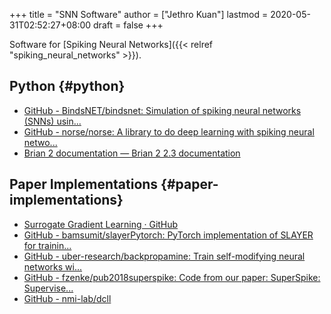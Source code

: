 +++
title = "SNN Software"
author = ["Jethro Kuan"]
lastmod = 2020-05-31T02:52:27+08:00
draft = false
+++

Software for [Spiking Neural Networks]({{< relref "spiking_neural_networks" >}}).

## Python {#python}

- [GitHub - BindsNET/bindsnet: Simulation of spiking neural networks (SNNs) usin...](https://github.com/BindsNET/bindsnet)
- [GitHub - norse/norse: A library to do deep learning with spiking neural netwo...](https://github.com/norse/norse/)
- [Brian 2 documentation — Brian 2 2.3 documentation](https://brian2.readthedocs.io/en/stable/)

## Paper Implementations {#paper-implementations}

- [Surrogate Gradient Learning · GitHub](https://github.com/surrogate-gradient-learning)
- [GitHub - bamsumit/slayerPytorch: PyTorch implementation of SLAYER for trainin...](https://github.com/bamsumit/slayerPytorch)
- [GitHub - uber-research/backpropamine: Train self-modifying neural networks wi...](https://github.com/uber-research/backpropamine)
- [GitHub - fzenke/pub2018superspike: Code from our paper: SuperSpike: Supervise...](https://github.com/fzenke/pub2018superspike)
- [GitHub - nmi-lab/dcll](https://github.com/nmi-lab/dcll)
